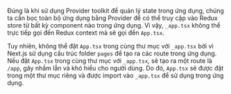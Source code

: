 Đúng là khi sử dụng Provider toolkit để quản lý state trong ứng dụng, chúng ta cần bọc toàn bộ ứng dụng bằng Provider để có thể truy cập vào Redux store từ bất kỳ component nào trong ứng dụng. Vì vậy, `_app.tsx` không thể trực tiếp gọi đến Redux context mà sẽ gọi đến `App.tsx`.

Tuy nhiên, không thể đặt `App.tsx` trong cùng thư mục với `_app.tsx` bởi vì Next.js sử dụng cấu trúc folder `pages` để tạo ra các route trong ứng dụng. Nếu đặt `App.tsx` trong cùng thư mục với `_app.tsx`, sẽ tạo ra một route là `/app`, gây nhầm lẫn và khó hiểu cho người dùng. Do đó, `App.tsx` sẽ được đặt trong một thư mục riêng và được import vào `_app.tsx` để sử dụng trong ứng dụng.